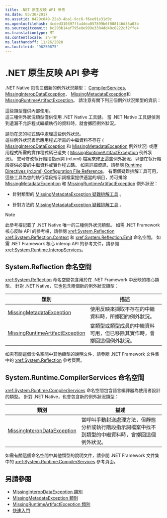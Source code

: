 ```yaml
---
title: .NET 原生反映 API 參考
ms.date: 03/30/2017
ms.assetid: 0429c049-22a3-4ba1-9cc8-f6ee91e31d9c
ms.openlocfilehash: 4cded310397ffa4dea057899b6f008146d35a03b
ms.sourcegitcommit: bc293b14af795e0e999e3304dd40c0222cf2ffe4
ms.translationtype: MT
ms.contentlocale: zh-TW
ms.lasthandoff: 11/26/2020
ms.locfileid: "96250875"
---
```

# <a name="net-native-reflection-api-reference"></a>.NET 原生反映 API 參考

.NET Native 包含三個新的例外狀況類型： [CompilerServices. MissingInteropDataException](missinginteropdataexception-class-net-native.md)、 [MissingMetadataException](missingmetadataexception-class-net-native.md)和 [MissingRuntimeArtifactException](missingruntimeartifactexception-class-net-native.md)。 請注意有關下列三個例外狀況類型的資訊：  
  
 這些類型僅供內部使用。  
 這三種例外狀況類型僅供使用 .NET Native 工具鏈。 當 .NET Native 工具鏈偵測到遺漏不允許程式繼續執行的資料時，就會擲回例外狀況。  
  
 請勿在您的程式碼中處理這些例外狀況。  
 這些例外狀況表示應用程式所需的中繼資料不存在 ( [MissingInteropDataException](missinginteropdataexception-class-net-native.md) 和 [MissingMetadataException](missingmetadataexception-class-net-native.md) 例外狀況) 或應用程式所需的實作程式碼已遺失 ( [MissingRuntimeArtifactException](missingruntimeartifactexception-class-net-native.md) 例外狀況)。 您可修改執行階段指示詞 (rd.xml) 檔案來修正這些例外狀況，以便在執行階段提供必要的中繼資料或實作程式碼。 如需詳細資訊，請參閱 [Runtime Directives (rd.xml) Configuration File Reference](runtime-directives-rd-xml-configuration-file-reference.md)。 有兩個疑難排解工具可用，這些工具為您的執行階段指示詞檔案提供適當的項目，將可排除 [MissingMetadataException](missingmetadataexception-class-net-native.md) 和 [MissingRuntimeArtifactException](missingruntimeartifactexception-class-net-native.md) 例外狀況：  
  
- 針對類型的 [MissingMetadataException 疑難排解工具](https://dotnet.github.io/native/troubleshooter/type.html) 。  
  
- 針對方法的 [MissingMetadataException 疑難排解工具](https://dotnet.github.io/native/troubleshooter/method.html) 。  
  
> [!NOTE]
> 此參考檔記載了 .NET Native 唯一的三種例外狀況類型。 如需 .NET Framework 核心反映 API 的參考檔，請參閱 <xref:System.Reflection> <xref:System.Reflection.Context> 和 <xref:System.Reflection.Emit> 命名空間。 如需 .NET Framework 核心 interop API 的參考文件，請參閱 <xref:System.Runtime.InteropServices>。  
  
## <a name="systemreflection-namespace"></a>System.Reflection 命名空間  

 <xref:System.Reflection> 命名空間包含用於在 .NET Framework 中反映的核心類型。 針對 .NET Native，它也包含兩個新的例外狀況類型：  
  
|類別|描述|  
|-----------|-----------------|  
|[MissingMetadataException](missingmetadataexception-class-net-native.md)|使用反映來擷取不存在的中繼資料時，所擲回的例外狀況。|  
|[MissingRuntimeArtifactException](missingruntimeartifactexception-class-net-native.md)|當類型或類型成員的中繼資料可用，但已移除其實作時，會擲回這個例外狀況。|  
  
 如需有關這個命名空間中其他類型的說明文件，請參閱 .NET Framework 文件集中的 <xref:System.Reflection> 參考頁面。  
  
## <a name="systemruntimecompilerservices-namespace"></a>System.Runtime.CompilerServices 命名空間  

 <xref:System.Runtime.CompilerServices> 命名空間包含語言編譯器為使用者設計的類型。 針對 .NET Native，也會包含新的例外狀況類型：  
  
|類別|描述|  
|-----------|-----------------|  
|[MissingInteropDataException](missinginteropdataexception-class-net-native.md)|當呼叫手動封送處理方法，但靜態分析或執行階段指示詞檔案中找不到類型的中繼資料時，會擲回這個例外狀況。|  
  
 如需有關這個命名空間中其他類型的說明文件，請參閱 .NET Framework 文件集中的 <xref:System.Runtime.CompilerServices> 參考頁面。  
  
## <a name="see-also"></a>另請參閱

- [MissingInteropDataException 類別](missinginteropdataexception-class-net-native.md)
- [MissingMetadataException 類別](missingmetadataexception-class-net-native.md)
- [MissingRuntimeArtifactException 類別](missingruntimeartifactexception-class-net-native.md)
- [快速入門](getting-started-with-net-native.md)
